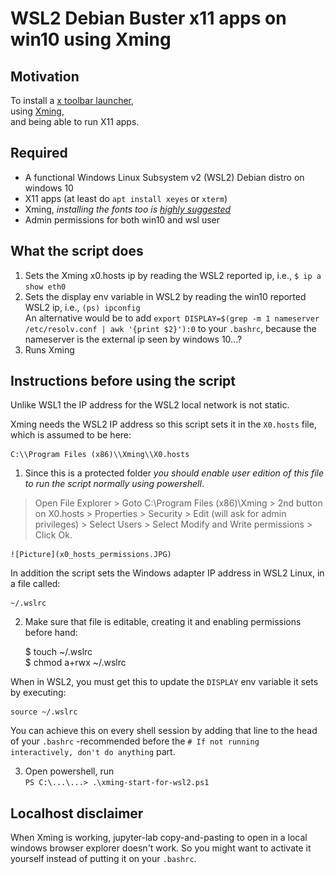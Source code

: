 # WSL2 Debian Buster x11 apps on win10 using Xming

## Motivation  
To install a [x toolbar launcher](https://github.com/cascadium/wsl-windows-toolbar-launcher),  
using [Xming](https://sourceforge.net/projects/xming/files/),  
and being able to run X11 apps.  

## Required
- A functional Windows Linux Subsystem v2 (WSL2) Debian distro on windows 10  
- X11 apps (at least do `apt install xeyes` or `xterm`)  
- Xming, _installing the fonts too is [highly suggested](https://www.youtube.com/watch?v=YS5fCtt7yjE)_  
- Admin permissions for both win10 and wsl user  

## What the script does 
1. Sets the Xming x0.hosts ip by reading the WSL2 reported ip, i.e., `$ ip a show eth0`  
2. Sets the display env variable in WSL2 by reading the win10 reported WSL2 ip, i.e., `(ps) ipconfig`  
An alternative would be to add `export DISPLAY=$(grep -m 1 nameserver /etc/resolv.conf | awk '{print $2}'):0` to your `.bashrc`, because the nameserver is the external ip seen by windows 10...?
3. Runs Xming

## Instructions before using the script  

Unlike WSL1 the IP address for the WSL2 local network is not static. 

Xming needs the WSL2 IP address so this script sets it in the `X0.hosts` file, which is assumed to be here:

    C:\\Program Files (x86)\\Xming\\X0.hosts

1. Since this is a protected folder *you should enable user edition of this file to run the script normally using powershell*.

> Open File Explorer > Goto C:\\Program Files (x86)\\Xming > 2nd button on X0.hosts > Properties > Security > Edit (will ask for admin privileges) > Select Users > Select Modify and Write permissions > Click Ok.

    ![Picture](x0_hosts_permissions.JPG)

In addition the script sets the Windows adapter IP address in WSL2 Linux, in a file called:

    ~/.wslrc

2. Make sure that file is editable, creating it and enabling permissions before hand:

    $ touch ~/.wslrc  
    $ chmod a+rwx ~/.wslrc

When in WSL2, you must get this to update the `DISPLAY` env variable it sets by executing:

    source ~/.wslrc
    
You can achieve this on every shell session by adding that line to the head of your `.bashrc` -recommended before the `# If not running interactively, don't do anything` part. 

3. Open powershell, run  
    `PS C:\...\...> .\xming-start-for-wsl2.ps1`  
    
## Localhost disclaimer  
When Xming is working, jupyter-lab copy-and-pasting to open in a local windows browser explorer doesn't work. So you might want to activate it yourself instead of putting it on your `.bashrc`.
